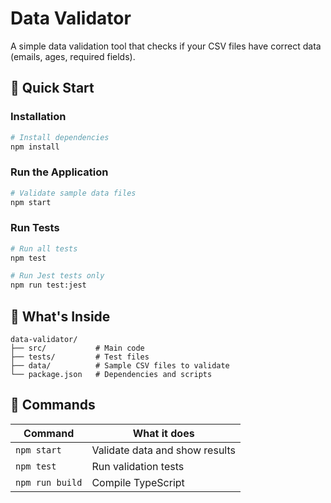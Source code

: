 # Data Validator

A simple data validation tool that checks if your CSV files have correct data (emails, ages, required fields).

## 🚀 Quick Start

### Installation

```bash
# Install dependencies
npm install
```

### Run the Application

```bash
# Validate sample data files
npm start
```

### Run Tests

```bash
# Run all tests
npm test

# Run Jest tests only
npm run test:jest
```

## 📁 What's Inside

```
data-validator/
├── src/           # Main code
├── tests/         # Test files
├── data/          # Sample CSV files to validate
└── package.json   # Dependencies and scripts
```

## 🎯 Commands

| Command         | What it does                   |
| --------------- | ------------------------------ |
| `npm start`     | Validate data and show results |
| `npm test`      | Run validation tests           |
| `npm run build` | Compile TypeScript             |
